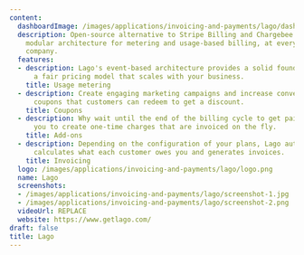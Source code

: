 ```yaml
---
content:
  dashboardImage: /images/applications/invoicing-and-payments/lago/dashboard.jpg
  description: Open-source alternative to Stripe Billing and Chargebee it offers a
    modular architecture for metering and usage-based billing, at every stage of your
    company.
  features:
  - description: Lago's event-based architecture provides a solid foundation for building
      a fair pricing model that scales with your business.
    title: Usage metering
  - description: Create engaging marketing campaigns and increase conversion with
      coupons that customers can redeem to get a discount.
    title: Coupons
  - description: Why wait until the end of the billing cycle to get paid? Lago allows
      you to create one-time charges that are invoiced on the fly.
    title: Add-ons
  - description: Depending on the configuration of your plans, Lago automatically
      calculates what each customer owes you and generates invoices.
    title: Invoicing
  logo: /images/applications/invoicing-and-payments/lago/logo.png
  name: Lago
  screenshots:
  - /images/applications/invoicing-and-payments/lago/screenshot-1.jpg
  - /images/applications/invoicing-and-payments/lago/screenshot-2.png
  videoUrl: REPLACE
  website: https://www.getlago.com/
draft: false
title: Lago
---
```


